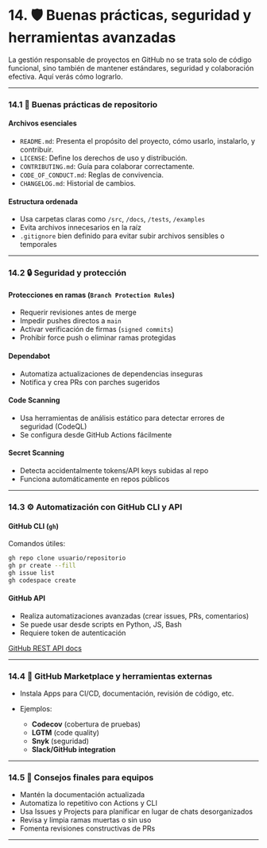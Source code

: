 # 14. 🛡️ Buenas prácticas, seguridad y herramientas avanzadas

La gestión responsable de proyectos en GitHub no se trata solo de código funcional, sino también de mantener estándares, seguridad y colaboración efectiva. Aquí verás cómo lograrlo.

---

### 14.1 🧱 Buenas prácticas de repositorio

#### Archivos esenciales

* `README.md`: Presenta el propósito del proyecto, cómo usarlo, instalarlo, y contribuir.
* `LICENSE`: Define los derechos de uso y distribución.
* `CONTRIBUTING.md`: Guía para colaborar correctamente.
* `CODE_OF_CONDUCT.md`: Reglas de convivencia.
* `CHANGELOG.md`: Historial de cambios.

#### Estructura ordenada

* Usa carpetas claras como `/src`, `/docs`, `/tests`, `/examples`
* Evita archivos innecesarios en la raíz
* `.gitignore` bien definido para evitar subir archivos sensibles o temporales

---

### 14.2 🔒 Seguridad y protección

#### Protecciones en ramas (`Branch Protection Rules`)

* Requerir revisiones antes de merge
* Impedir pushes directos a `main`
* Activar verificación de firmas (`signed commits`)
* Prohibir force push o eliminar ramas protegidas

#### Dependabot

* Automatiza actualizaciones de dependencias inseguras
* Notifica y crea PRs con parches sugeridos

#### Code Scanning

* Usa herramientas de análisis estático para detectar errores de seguridad (CodeQL)
* Se configura desde GitHub Actions fácilmente

#### Secret Scanning

* Detecta accidentalmente tokens/API keys subidas al repo
* Funciona automáticamente en repos públicos

---

### 14.3 ⚙️ Automatización con GitHub CLI y API

#### GitHub CLI (`gh`)

Comandos útiles:

```bash
gh repo clone usuario/repositorio
gh pr create --fill
gh issue list
gh codespace create
```

#### GitHub API

* Realiza automatizaciones avanzadas (crear issues, PRs, comentarios)
* Se puede usar desde scripts en Python, JS, Bash
* Requiere token de autenticación

[GitHub REST API docs](https://docs.github.com/en/rest)

---

### 14.4 🧰 GitHub Marketplace y herramientas externas

* Instala Apps para CI/CD, documentación, revisión de código, etc.
* Ejemplos:

  * **Codecov** (cobertura de pruebas)
  * **LGTM** (code quality)
  * **Snyk** (seguridad)
  * **Slack/GitHub integration**

---

### 14.5 🧠 Consejos finales para equipos

* Mantén la documentación actualizada
* Automatiza lo repetitivo con Actions y CLI
* Usa Issues y Projects para planificar en lugar de chats desorganizados
* Revisa y limpia ramas muertas o sin uso
* Fomenta revisiones constructivas de PRs

---
